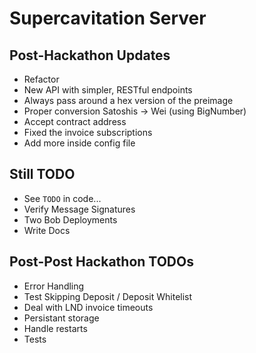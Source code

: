 # Supercavitation Server

## Post-Hackathon Updates

- Refactor
- New API with simpler, RESTful endpoints
- Always pass around a hex version of the preimage
- Proper conversion Satoshis -> Wei (using BigNumber)
- Accept contract address
- Fixed the invoice subscriptions
- Add more inside config file

## Still TODO

- See `TODO` in code...
- Verify Message Signatures
- Two Bob Deployments
- Write Docs

## Post-Post Hackathon TODOs

- Error Handling
- Test Skipping Deposit / Deposit Whitelist
- Deal with LND invoice timeouts
- Persistant storage
- Handle restarts
- Tests